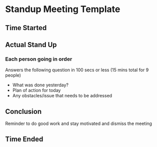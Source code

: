 # Standup Meeting Template 

## Time Started 

## Actual Stand Up
### Each person going in order
Answers the following question in 100 secs or less (15 mins total for 9 people)
- What was done yesterday?
- Plan of action for today 
- Any obstacles/issue that needs to be addressed

## Conclusion 
Reminder to do good work and stay motivated and dismiss the meeting

## Time Ended
